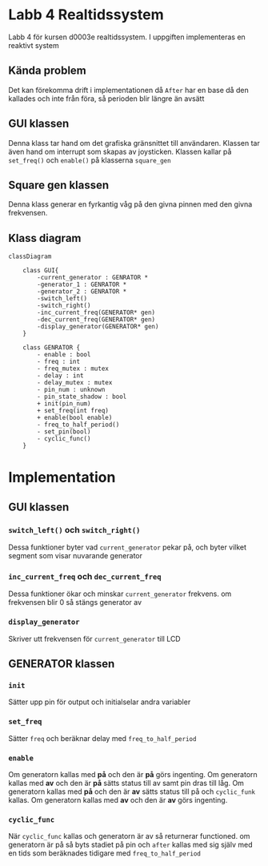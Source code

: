 # Labb 4 Realtidssystem
Labb 4 för kursen d0003e realtidssystem.
I uppgiften implementeras en reaktivt system

## Kända problem
Det kan förekomma drift i implementationen då ``After`` har en base då den kallades och inte från föra, så perioden blir längre än avsätt

## GUI klassen
Denna klass tar hand om det grafiska gränsnittet till användaren.
Klassen tar även hand om interrupt som skapas av joysticken.
Klassen kallar på `set_freq()` och `enable()` på klasserna `square_gen`

## Square gen klassen
Denna klass generar en fyrkantig våg på den givna pinnen med den givna frekvensen.

## Klass diagram
<!--
hur klass diagramed görs
https://mermaid.js.org/syntax/classDiagram.html
-->
```mermaid
classDiagram

    class GUI{
        -current_generator : GENRATOR *
        -generator_1 : GENRATOR *
        -generator_2 : GENRATOR *
        -switch_left()
        -switch_right()
        -inc_current_freq(GENERATOR* gen)
        -dec_current_freq(GENERATOR* gen)
        -display_generator(GENERATOR* gen)
    }

    class GENRATOR {
        - enable : bool
        - freq : int
        - freq_mutex : mutex
        - delay : int
        - delay_mutex : mutex
        - pin_num : unknown
        - pin_state_shadow : bool
        + init(pin_num)
        + set_freq(int freq)
        + enable(bool enable)
        - freq_to_half_period()
        - set_pin(bool)
        - cyclic_func()
    }
```

# Implementation

## GUI klassen

### ``switch_left()`` och ``switch_right()``
Dessa funktioner byter vad ``current_generator`` pekar på,
och byter vilket segment som visar nuvarande generator

### ``inc_current_freq`` och ``dec_current_freq``
Dessa funktioner ökar och minskar ``current_generator`` frekvens.
om frekvensen blir 0 så stängs generator av

### ``display_generator``
Skriver utt frekvensen för ``current_generator`` till LCD

## GENERATOR klassen

### ``init``
Sätter upp pin för output och initialselar andra variabler

### ``set_freq``
Sätter ``freq`` och beräknar delay med ``freq_to_half_period``

### ``enable``
Om generatorn kallas med **på** och den är **på** görs ingenting.
Om generatorn kallas med **av** och den är **på** sätts status till av samt pin dras till låg.
Om generatorn kallas med **på** och den är **av** sätts status till på och ``cyclic_funk`` kallas.
Om generatorn kallas med **av** och den är **av** görs ingenting.

### ``cyclic_func``
När ``cyclic_func`` kallas och generatorn är av så returnerar functioned.
om generatorn är på så byts stadiet på pin och ``after`` kallas med sig själv med en
tids som beräknades tidigare med ``freq_to_half_period``
